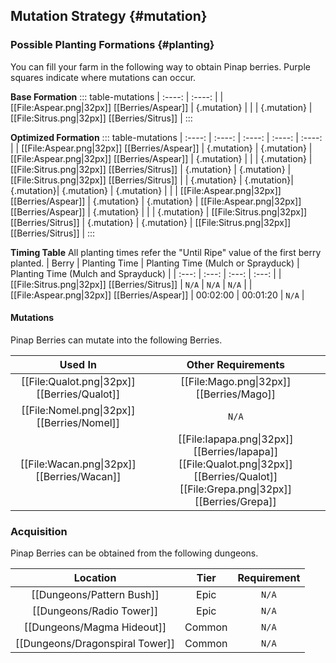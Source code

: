 ## Mutation Strategy {#mutation}

### Possible Planting Formations {#planting}

You can fill your farm in the following way to obtain Pinap berries. Purple squares indicate where mutations can occur.

**Base Formation**
::: table-mutations
| :----: | :----: |
| [[File:Aspear.png\|32px]] [[Berries/Aspear]] | {.mutation} | |
| {.mutation} | [[File:Sitrus.png\|32px]] [[Berries/Sitrus]] |
:::

**Optimized Formation**
::: table-mutations
| :----: | :----: | :----: | :----: | :----: |
| [[File:Aspear.png\|32px]] [[Berries/Aspear]] | {.mutation} | {.mutation} | [[File:Aspear.png\|32px]] [[Berries/Aspear]] | {.mutation} | |
| {.mutation} | [[File:Sitrus.png\|32px]] [[Berries/Sitrus]] | {.mutation} | {.mutation} | [[File:Sitrus.png\|32px]] [[Berries/Sitrus]] |
| {.mutation} | {.mutation}| {.mutation}| {.mutation} | {.mutation} | |
| [[File:Aspear.png\|32px]] [[Berries/Aspear]] | {.mutation} | {.mutation} | [[File:Aspear.png\|32px]] [[Berries/Aspear]] | {.mutation} | |
| {.mutation} | [[File:Sitrus.png\|32px]] [[Berries/Sitrus]] | {.mutation} | {.mutation} | [[File:Sitrus.png\|32px]] [[Berries/Sitrus]] |
:::

**Timing Table**
All planting times refer the "Until Ripe" value of the first berry planted.
| Berry                                         | Planting Time | Planting Time (Mulch or Sprayduck)    | Planting Time (Mulch and Sprayduck)   |
| :---:                                         | :---:         | :---:                                 | :---:                                 |
| [[File:Sitrus.png\|32px]] [[Berries/Sitrus]]  | `N/A`         | `N/A`                                 | `N/A`                                 |
| [[File:Aspear.png\|32px]] [[Berries/Aspear]]  | 00:02:00      | 00:01:20                              | `N/A`                                 |

#### Mutations
Pinap Berries can mutate into the following Berries.

| Used In                                       | Other Requirements |
| :---:                                         | :---: |
| [[File:Qualot.png\|32px]] [[Berries/Qualot]]  | [[File:Mago.png\|32px]] [[Berries/Mago]] |
| [[File:Nomel.png\|32px]] [[Berries/Nomel]]    | `N/A` |
| [[File:Wacan.png\|32px]] [[Berries/Wacan]]    | [[File:Iapapa.png\|32px]] [[Berries/Iapapa]] [[File:Qualot.png\|32px]] [[Berries/Qualot]] [[File:Grepa.png\|32px]] [[Berries/Grepa]] |

### Acquisition
Pinap Berries can be obtained from the following dungeons.

| Location	                        | Tier	    | Requirement   |
| :---:                             | :---:     | :---:         |
| [[Dungeons/Pattern Bush]]	        | Epic  	| `N/A`         |
| [[Dungeons/Radio Tower]]	        | Epic  	| `N/A`         |
| [[Dungeons/Magma Hideout]]        | Common	| `N/A`         |
| [[Dungeons/Dragonspiral Tower]]   | Common	| `N/A`         |